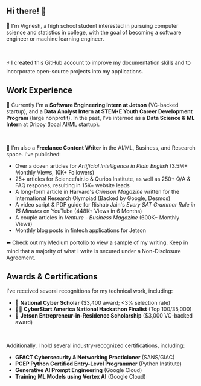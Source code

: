 ## Hi there! 👋

💬 I'm Vignesh, a high school student interested in pursuing computer science and statistics in college, with the goal of becoming a software engineer or machine learning engineer.

<br>

⚡ I created this GitHub account to improve my  documentation skills and to incorporate open-source projects into my applications.

## Work Experience

💼 Currently I'm a **Software Engineering Intern at Jetson** (VC-backed startup), and a **Data Analyst Intern at STEM•E Youth Career Development Program** (large nonprofit). In the past, I've interned as a **Data Science & ML Intern** at Drippy (local AI/ML startup).

<br>

📝 I'm also a **Freelance Content Writer** in the AI/ML, Business, and Research space. I've published:
 - Over a dozen articles for *Artificial Intelligence in Plain English* (3.5M+ Monthly Views, 10K+ Followers)
 - 25+ articles for Sciencefair.io & Qurios Institute, as well as 250+ Q/A & FAQ respones, resulting in 15K+ website leads
 - A long-form article in Harvard's *Crimson Magazine* written for the International Research Olympiad (Backed by Google, Desmos)
 - A video script & PDF guide for Rishab Jain's *Every SAT Grammar Rule in 15 Minutes* on YouTube (448K+ Views in 6 Months)
 - A couple articles in *Venture - Business Magazine* (600K+ Monthly Views)
 - Monthly blog posts in fintech applications for Jetson

⬅️ Check out my Medium portolio to view a sample of my writing. Keep in mind that a majority of what I write is secured under a Non-Disclosure Agreement.

## Awards & Certifications

I've received several recognitions for my technical work, including:
 - 🎯 **National Cyber Scholar** ($3,400 award; <3% selection rate)
 - 👨‍💻 **CyberStart America National Hackathon Finalist** (Top 100/35,000)
 - 💸 **Jetson Entrepreneur-in-Residence Scholarship** ($3,000 VC-backed award)

<br>

Additionally, I hold several industry-recognized certifications, including:
 - **GFACT Cybersecurity & Networking Practicioner** (SANS/GIAC)
 - **PCEP Python Certified Entry-Level Programmer** (Python Institute)
 - **Generative AI Prompt Engineering** (Google Cloud)
 - **Training ML Models using Vertex AI** (Google Cloud)
